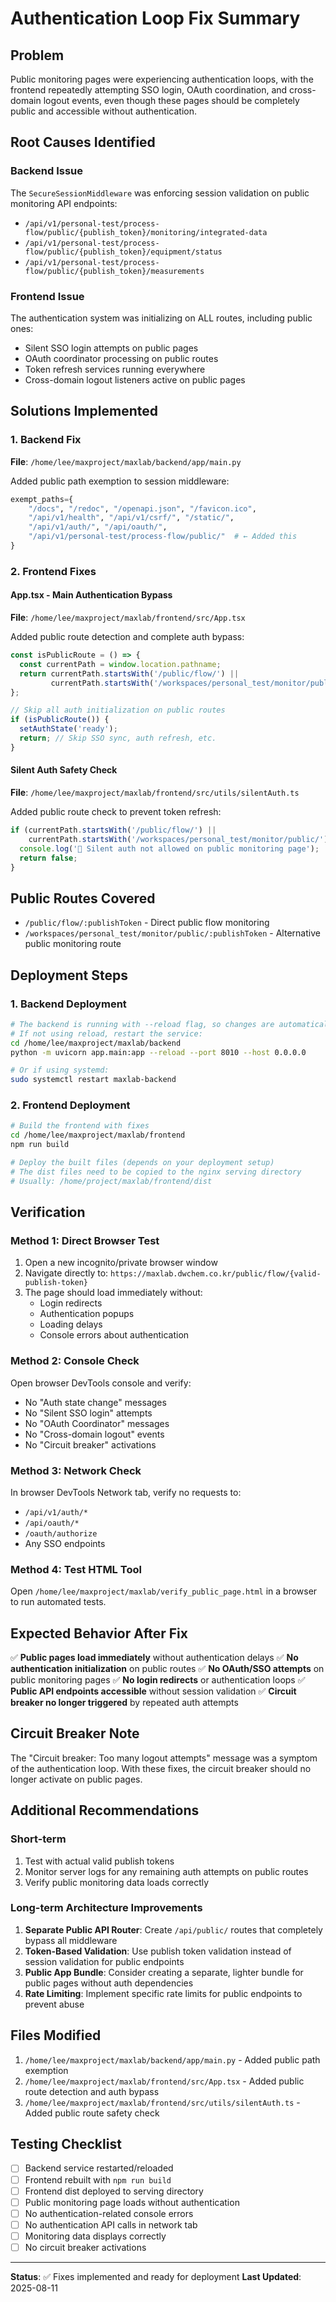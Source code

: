 # Authentication Loop Fix Summary

## Problem
Public monitoring pages were experiencing authentication loops, with the frontend repeatedly attempting SSO login, OAuth coordination, and cross-domain logout events, even though these pages should be completely public and accessible without authentication.

## Root Causes Identified

### Backend Issue
The `SecureSessionMiddleware` was enforcing session validation on public monitoring API endpoints:
- `/api/v1/personal-test/process-flow/public/{publish_token}/monitoring/integrated-data`
- `/api/v1/personal-test/process-flow/public/{publish_token}/equipment/status`
- `/api/v1/personal-test/process-flow/public/{publish_token}/measurements`

### Frontend Issue
The authentication system was initializing on ALL routes, including public ones:
- Silent SSO login attempts on public pages
- OAuth coordinator processing on public routes
- Token refresh services running everywhere
- Cross-domain logout listeners active on public pages

## Solutions Implemented

### 1. Backend Fix
**File**: `/home/lee/maxproject/maxlab/backend/app/main.py`

Added public path exemption to session middleware:
```python
exempt_paths={
    "/docs", "/redoc", "/openapi.json", "/favicon.ico",
    "/api/v1/health", "/api/v1/csrf/", "/static/",
    "/api/v1/auth/", "/api/oauth/",
    "/api/v1/personal-test/process-flow/public/"  # ← Added this
}
```

### 2. Frontend Fixes

#### App.tsx - Main Authentication Bypass
**File**: `/home/lee/maxproject/maxlab/frontend/src/App.tsx`

Added public route detection and complete auth bypass:
```typescript
const isPublicRoute = () => {
  const currentPath = window.location.pathname;
  return currentPath.startsWith('/public/flow/') || 
         currentPath.startsWith('/workspaces/personal_test/monitor/public/');
};

// Skip all auth initialization on public routes
if (isPublicRoute()) {
  setAuthState('ready');
  return; // Skip SSO sync, auth refresh, etc.
}
```

#### Silent Auth Safety Check
**File**: `/home/lee/maxproject/maxlab/frontend/src/utils/silentAuth.ts`

Added public route check to prevent token refresh:
```typescript
if (currentPath.startsWith('/public/flow/') || 
    currentPath.startsWith('/workspaces/personal_test/monitor/public/')) {
  console.log('🚫 Silent auth not allowed on public monitoring page');
  return false;
}
```

## Public Routes Covered
- `/public/flow/:publishToken` - Direct public flow monitoring
- `/workspaces/personal_test/monitor/public/:publishToken` - Alternative public monitoring route

## Deployment Steps

### 1. Backend Deployment
```bash
# The backend is running with --reload flag, so changes are automatically applied
# If not using reload, restart the service:
cd /home/lee/maxproject/maxlab/backend
python -m uvicorn app.main:app --reload --port 8010 --host 0.0.0.0

# Or if using systemd:
sudo systemctl restart maxlab-backend
```

### 2. Frontend Deployment
```bash
# Build the frontend with fixes
cd /home/lee/maxproject/maxlab/frontend
npm run build

# Deploy the built files (depends on your deployment setup)
# The dist files need to be copied to the nginx serving directory
# Usually: /home/project/maxlab/frontend/dist
```

## Verification

### Method 1: Direct Browser Test
1. Open a new incognito/private browser window
2. Navigate directly to: `https://maxlab.dwchem.co.kr/public/flow/{valid-publish-token}`
3. The page should load immediately without:
   - Login redirects
   - Authentication popups
   - Loading delays
   - Console errors about authentication

### Method 2: Console Check
Open browser DevTools console and verify:
- No "Auth state change" messages
- No "Silent SSO login" attempts
- No "OAuth Coordinator" messages
- No "Cross-domain logout" events
- No "Circuit breaker" activations

### Method 3: Network Check
In browser DevTools Network tab, verify no requests to:
- `/api/v1/auth/*`
- `/api/oauth/*`
- `/oauth/authorize`
- Any SSO endpoints

### Method 4: Test HTML Tool
Open `/home/lee/maxproject/maxlab/verify_public_page.html` in a browser to run automated tests.

## Expected Behavior After Fix

✅ **Public pages load immediately** without authentication delays
✅ **No authentication initialization** on public routes
✅ **No OAuth/SSO attempts** on public monitoring pages
✅ **No login redirects** or authentication loops
✅ **Public API endpoints accessible** without session validation
✅ **Circuit breaker no longer triggered** by repeated auth attempts

## Circuit Breaker Note
The "Circuit breaker: Too many logout attempts" message was a symptom of the authentication loop. With these fixes, the circuit breaker should no longer activate on public pages.

## Additional Recommendations

### Short-term
1. Test with actual valid publish tokens
2. Monitor server logs for any remaining auth attempts on public routes
3. Verify public monitoring data loads correctly

### Long-term Architecture Improvements
1. **Separate Public API Router**: Create `/api/public/` routes that completely bypass all middleware
2. **Token-Based Validation**: Use publish token validation instead of session validation for public endpoints
3. **Public App Bundle**: Consider creating a separate, lighter bundle for public pages without auth dependencies
4. **Rate Limiting**: Implement specific rate limits for public endpoints to prevent abuse

## Files Modified
1. `/home/lee/maxproject/maxlab/backend/app/main.py` - Added public path exemption
2. `/home/lee/maxproject/maxlab/frontend/src/App.tsx` - Added public route detection and auth bypass
3. `/home/lee/maxproject/maxlab/frontend/src/utils/silentAuth.ts` - Added public route safety check

## Testing Checklist
- [ ] Backend service restarted/reloaded
- [ ] Frontend rebuilt with `npm run build`
- [ ] Frontend dist deployed to serving directory
- [ ] Public monitoring page loads without authentication
- [ ] No authentication-related console errors
- [ ] No authentication API calls in network tab
- [ ] Monitoring data displays correctly
- [ ] No circuit breaker activations

---

**Status**: ✅ Fixes implemented and ready for deployment
**Last Updated**: 2025-08-11